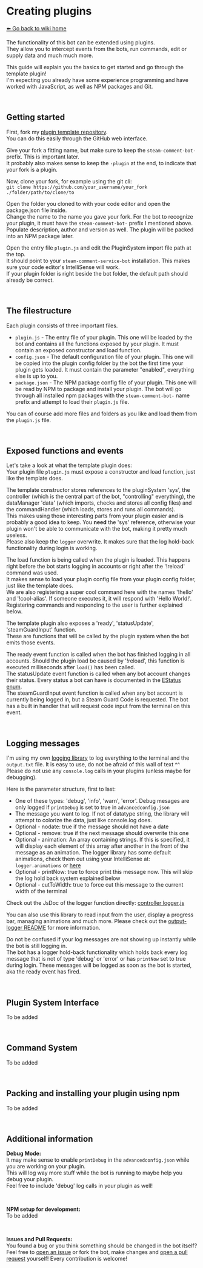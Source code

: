# Creating plugins
[⬅️ Go back to wiki home](./)

The functionality of this bot can be extended using plugins.  
They allow you to intercept events from the bots, run commands, edit or supply data and much much more.  

This guide will explain you the basics to get started and go through the template plugin!  
I'm expecting you already have some experience programming and have worked with JavaScript, as well as NPM packages and Git.  

&nbsp;

## **Getting started**
First, fork my [plugin template repository](https://github.com/HerrEurobeat/steam-comment-bot-template-plugin).  
You can do this easily through the GitHub web interface.  

Give your fork a fitting name, but make sure to keep the `steam-comment-bot-` prefix. This is important later.  
It probably also makes sense to keep the `-plugin` at the end, to indicate that your fork is a plugin.  

Now, clone your fork, for example using the git cli:  
`git clone https://github.com/your_username/your_fork ./folder/path/to/clone/to`

Open the folder you cloned to with your code editor and open the package.json file inside.  
Change the name to the name you gave your fork. For the bot to recognize your plugin, it must have the `steam-comment-bot-` prefix I mentioned above.  
Populate description, author and version as well. The plugin will be packed into an NPM package later.  

Open the entry file `plugin.js` and edit the PluginSystem import file path at the top.  
It should point to your `steam-comment-service-bot` installation. This makes sure your code editor's IntelliSense will work.  
If your plugin folder is right beside the bot folder, the default path should already be correct.  

&nbsp;

## **The filestructure**
Each plugin consists of three important files.  
- `plugin.js` - The entry file of your plugin. This one will be loaded by the bot and contains all the functions exposed by your plugin. It must contain an exposed constructor and load function.
- `config.json` - The default configuration file of your plugin. This one will be copied into the plugin config folder by the bot the first time your plugin gets loaded. It must contain the parameter "enabled", everything else is up to you.
- `package.json` - The NPM package config file of your plugin. This one will be read by NPM to package and install your plugin. The bot will go through all installed npm packages with the `steam-comment-bot-` name prefix and attempt to load their `plugin.js` file.

You can of course add more files and folders as you like and load them from the `plugin.js` file.  

&nbsp;

## **Exposed functions and events**
Let's take a look at what the template plugin does:  
Your plugin file `plugin.js` must expose a constructor and load function, just like the template does.  

The template constructor stores references to the pluginSystem 'sys', the controller (which is the central part of the bot, "controlling" everything), the dataManager 'data' (which imports, checks and stores all config files) and the commandHandler (which loads, stores and runs all commands).  
This makes using those interesting parts from your plugin easier and is probably a good idea to keep. You **need** the 'sys' reference, otherwise your plugin won't be able to communicate with the bot, making it pretty much useless.  
Please also keep the `logger` overwrite. It makes sure that the log hold-back functionality during login is working.  

The load function is being called when the plugin is loaded. This happens right before the bot starts logging in accounts or right after the '!reload' command was used.  
It makes sense to load your plugin config file from your plugin config folder, just like the template does.  
We are also registering a super cool command here with the names '!hello' and '!cool-alias'. If someone executes it, it will respond with 'Hello World!'. Registering commands and responding to the user is further explained below.  

The template plugin also exposes a 'ready', 'statusUpdate', 'steamGuardInput' function.  
These are functions that will be called by the plugin system when the bot emits those events.  

The ready event function is called when the bot has finished logging in all accounts. Should the plugin load be caused by '!reload', this function is executed milliseconds after `load()` has been called.  
The statusUpdate event function is called when any bot account changes their status. Every status a bot can have is documented in the [EStatus enum](../../src/bot/EStatus.js).  
The steamGuardInput event function is called when any bot account is currently being logged in, but a Steam Guard Code is requested. The bot has a built in handler that will request code input from the terminal on this event.  

&nbsp;

## **Logging messages**
I'm using my own [logging library](https://github.com/HerrEurobeat/output-logger) to log everything to the terminal and the `output.txt` file. It is easy to use, do not be afraid of this wall of text ^^  
Please do not use any `console.log` calls in your plugins (unless maybe for debugging).  

Here is the parameter structure, first to last:  
- One of these types: 'debug', 'info', 'warn', 'error'. Debug mesages are only logged if `printDebug` is set to true in `advancedconfig.json`
- The message you want to log. If not of datatype string, the library will attempt to colorize the data, just like console.log does.
- Optional - nodate: true if the message should not have a date
- Optional - remove: true if the next message should overwrite this one
- Optional - animation: An array containing strings. If this is specified, it will display each element of this array after another in the front of the message as an animation. The logger library has some default animations, check them out using your IntelliSense at: `logger.animations` or [here](https://github.com/HerrEurobeat/output-logger/blob/master/lib/data/animations.json)
- Optional - printNow: true to force print this message now. This will skip the log hold back system explained below
- Optional - cutToWidth: true to force cut this message to the current width of the terminal

Check out the JsDoc of the logger function directly: [controller logger.js](../../src/controller/helpers/logger.js)

You can also use this library to read input from the user, display a progress bar, managing animations and much more. Please check out the [output-logger README](https://github.com/HerrEurobeat/output-logger) for more information.  

Do not be confused if your log messages are not showing up instantly while the bot is still logging in.  
The bot has a logger hold-back functionality which holds back every log message that is not of type 'debug' or 'error' or has `printNow` set to true during login. These messages will be logged as soon as the bot is started, aka the ready event has fired.

&nbsp;

## **Plugin System Interface**
To be added

&nbsp;

## **Command System**
To be added

&nbsp;

## **Packing and installing your plugin using npm**
To be added

&nbsp;

## **Additional information**
**Debug Mode:**  
It may make sense to enable `printDebug` in the `advancedconfig.json` while you are working on your plugin.  
This will log way more stuff while the bot is running to maybe help you debug your plugin.  
Feel free to include 'debug' log calls in your plugin as well!  

&nbsp;

**NPM setup for development:**  
To be added

&nbsp;

**Issues and Pull Requests:**  
You found a bug or you think something should be changed in the bot itself?  
Feel free to [open an issue](https://github.com/HerrEurobeat/steam-comment-service-bot/issues/new/choose) or fork the bot, make changes and [open a pull request](https://github.com/HerrEurobeat/steam-comment-service-bot/compare) yourself! Every contribution is welcome!  